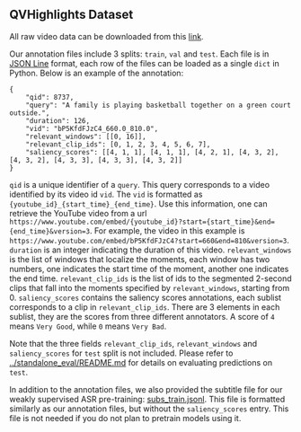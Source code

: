 ## QVHighlights Dataset

All raw video data can be downloaded from this [link](https://nlp.cs.unc.edu/data/jielei/qvh/qvhilights_videos.tar.gz).

Our annotation files include 3 splits: `train`, `val` and `test`. Each file is in [JSON Line](https://jsonlines.org/) format, each row of the files can be loaded as a single `dict` in Python. Below is an example of the annotation:

```
{
    "qid": 8737, 
    "query": "A family is playing basketball together on a green court outside.", 
    "duration": 126, 
    "vid": "bP5KfdFJzC4_660.0_810.0", 
    "relevant_windows": [[0, 16]],
    "relevant_clip_ids": [0, 1, 2, 3, 4, 5, 6, 7], 
    "saliency_scores": [[4, 1, 1], [4, 1, 1], [4, 2, 1], [4, 3, 2], [4, 3, 2], [4, 3, 3], [4, 3, 3], [4, 3, 2]]
}
```
`qid` is a unique identifier of a `query`. This query corresponds to a video identified by its video id `vid`. The `vid` is formatted as `{youtube_id}_{start_time}_{end_time}`. Use this information, one can retrieve the YouTube video from a url `https://www.youtube.com/embed/{youtube_id}?start={start_time}&end={end_time}&version=3`. For example, the video in this example is `https://www.youtube.com/embed/bP5KfdFJzC4?start=660&end=810&version=3`. 
`duration` is an integer indicating the duration of this video.
`relevant_windows` is the list of windows that localize the moments, each window has two numbers, one indicates the start time of the moment, another one indicates the end time. `relevant_clip_ids` is the list of ids to the segmented 2-second clips that fall into the moments specified by `relevant_windows`, starting from 0.
`saliency_scores` contains the saliency scores annotations, each sublist corresponds to a clip in `relevant_clip_ids`. There are 3 elements in each sublist, they are the scores from three different annotators. A score of `4` means `Very Good`, while `0` means `Very Bad`.

Note that the three fields `relevant_clip_ids`, `relevant_windows` and `saliency_scores` for `test` split is not included. Please refer to [../standalone_eval/README.md](../standalone_eval/README.md) for details on evaluating predictions on `test`.

In addition to the annotation files, we also provided the subtitle file for our weakly supervised ASR pre-training: [subs_train.jsonl](./subs_train.jsonl). This file is formatted similarly as our annotation files, but without the `saliency_scores` entry. This file is not needed if you do not plan to pretrain models using it.

